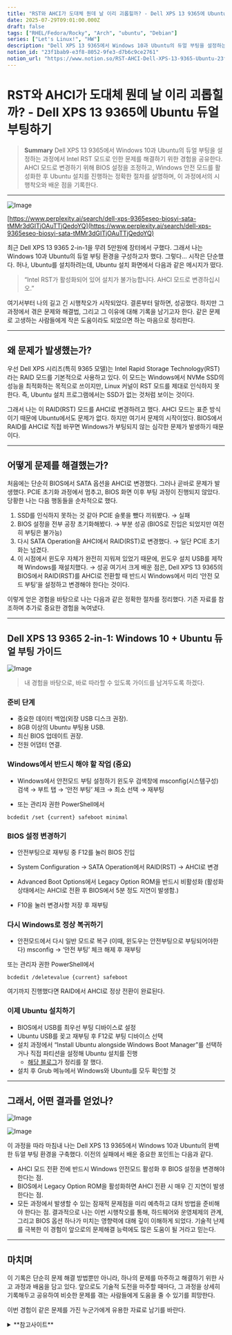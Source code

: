 ```yaml
---
title: "RST와 AHCI가 도대체 뭔데 날 이리 괴롭힐까? - Dell XPS 13 9365에 Ubuntu 듀얼부팅하기"
date: 2025-07-29T09:01:00.000Z
draft: false
tags: ["RHEL/Fedora/Rocky", "Arch", "ubuntu", "Debian"]
series: ["Let's Linux!", "HW"]
description: "Dell XPS 13 9365에서 Windows 10과 Ubuntu의 듀얼 부팅을 설정하는 과정에서 Intel RST 모드로 인한 문제를 해결하기 위한 경험을 공유한다. AHCI 모드로 변경하기 위해 BIOS 설정을 조정하고, Windows 안전 모드를 활성화한 후 Ubuntu 설치를 진행하는 정확한 절차를 설명하며, 이 과정에서의 시행착오와 배운 점을 기록한다."
notion_id: "23f1bab9-e3f8-8052-9fe3-d7b6c9ce2761"
notion_url: "https://www.notion.so/RST-AHCI-Dell-XPS-13-9365-Ubuntu-23f1bab9e3f880529fe3d7b6c9ce2761"
---
```


# RST와 AHCI가 도대체 뭔데 날 이리 괴롭힐까? - Dell XPS 13 9365에 Ubuntu 듀얼부팅하기

> **Summary**
> Dell XPS 13 9365에서 Windows 10과 Ubuntu의 듀얼 부팅을 설정하는 과정에서 Intel RST 모드로 인한 문제를 해결하기 위한 경험을 공유한다. AHCI 모드로 변경하기 위해 BIOS 설정을 조정하고, Windows 안전 모드를 활성화한 후 Ubuntu 설치를 진행하는 정확한 절차를 설명하며, 이 과정에서의 시행착오와 배운 점을 기록한다.

---

![Image](image_370186e3e48e.png)

[https://www.perplexity.ai/search/dell-xps-9365eseo-biosyi-sata-tMMr3dGITjOAuTTjQedoYQ](https://www.perplexity.ai/search/dell-xps-9365eseo-biosyi-sata-tMMr3dGITjOAuTTjQedoYQ)

최근 Dell XPS 13 9365 2-in-1을 무려 5만원에 장터에서 구했다. 그래서 나는 Windows 10과 Ubuntu의 듀얼 부팅 환경을 구성하고자 했다. 그렇다… 시작은 단순했다. 허나, Ubuntu를 설치하려는데, Ubuntu 설치 화면에서 다음과 같은 메시지가 떴다.

> “Intel RST가 활성화되어 있어 설치가 불가능합니다. AHCI 모드로 변경하십시오.”

여기서부터 나의 길고 긴 시행착오가 시작되었다. 결론부터 말하면, 성공했다. 하지만 그 과정에서 겪은 문제와 해결법, 그리고 그 이유에 대해 기록을 남기고자 한다. 같은 문제로 고생하는 사람들에게 작은 도움이라도 되었으면 하는 마음으로 정리한다.

---

## **왜 문제가 발생했는가?**

우선 Dell XPS 시리즈(특히 9365 모델)는 Intel Rapid Storage Technology(RST)라는 RAID 모드를 기본적으로 사용하고 있다. 이 모드는 Windows에서 NVMe SSD의 성능을 최적화하는 목적으로 쓰이지만, Linux 커널이 RST 모드를 제대로 인식하지 못한다. 즉, Ubuntu 설치 프로그램에서는 SSD가 없는 것처럼 보이는 것이다.

그래서 나는 이 RAID(RST) 모드를 AHCI로 변경하려고 했다. AHCI 모드는 표준 방식이기 때문에 Ubuntu에서도 문제가 없다. 하지만 여기서 문제의 시작이었다. BIOS에서 RAID를 AHCI로 직접 바꾸면 Windows가 부팅되지 않는 심각한 문제가 발생하기 때문이다.

---

## **어떻게 문제를 해결했는가?**

처음에는 단순히 BIOS에서 SATA 옵션을 AHCI로 변경했다. 그러나 곧바로 문제가 발생했다. PCIE 초기화 과정에서 멈추고, BIOS 화면 이후 부팅 과정이 진행되지 않았다. 당황한 나는 다음 행동들을 순차적으로 했다.

1. SSD를 인식하지 못하는 것 같아 PCIE 슬롯을 뺐다 끼워봤다. → 실패
1. BIOS 설정을 전부 공장 초기화해봤다. → 부분 성공 (BIOS로 진입은 되었지만 여전히 부팅은 불가능)
1. 다시 SATA Operation을 AHCI에서 RAID(RST)로 변경했다. → 일단 PCIE 초기화는 넘겼다.
1. 이 시점에서 윈도우 자체가 완전히 지워져 있었기 때문에, 윈도우 설치 USB를 제작해 Windows를 재설치했다. → 성공
여기서 크게 배운 점은, Dell XPS 13 9365의 BIOS에서 RAID(RST)를 AHCI로 전환할 때 반드시 Windows에서 미리 ‘안전 모드 부팅’을 설정하고 변경해야 한다는 것이다.

이렇게 얻은 경험을 바탕으로 나는 다음과 같은 정확한 절차를 정리했다. 기존 자료를 참조하며 추가로 중요한 경험을 녹여냈다.

---

## **Dell XPS 13 9365 2-in-1: Windows 10 + Ubuntu 듀얼 부팅 가이드**

![Image](image_46716b3b5bf2.png)

> 내 경험을 바탕으로, 바로 따라할 수 있도록 가이드를 남겨두도록 하겠다.

### **준비 단계**

- 중요한 데이터 백업(외장 USB 디스크 권장).
- 8GB 이상의 Ubuntu 부팅용 USB.
- 최신 BIOS 업데이트 권장.
- 전원 어댑터 연결.
### **Windows에서 반드시 해야 할 작업 (중요)**

- Windows에서 안전모드 부팅 설정하기
  윈도우 검색창에 msconfig(시스템구성) 검색 → 부트 탭 → ‘안전 부팅’ 체크 → 최소 선택 → 재부팅

- 또는 관리자 권한 PowerShell에서
```plain text
bcdedit /set {current} safeboot minimal
```

### **BIOS 설정 변경하기**

- 안전부팅으로 재부팅 중 F12를 눌러 BIOS 진입
- System Configuration → SATA Operation에서 RAID(RST) → AHCI로 변경
- Advanced Boot Options에서 Legacy Option ROM을 반드시 비활성화
  (활성화 상태에서는 AHCI로 전환 후 BIOS에서 5분 정도 지연이 발생함.)

- F10을 눌러 변경사항 저장 후 재부팅
### **다시 Windows로 정상 복귀하기**

- 안전모드에서 다시 일반 모드로 복구 (이때, 윈도우는 안전부팅으로 부팅되어야한다)
  msconfig → ‘안전 부팅’ 체크 해제 후 재부팅

또는 관리자 권한 PowerShell에서

```plain text
bcdedit /deletevalue {current} safeboot
```

여기까지 진행했다면 RAID에서 AHCI로 정상 전환이 완료된다.

### **이제 Ubuntu 설치하기**

- BIOS에서 USB를 최우선 부팅 디바이스로 설정
- Ubuntu USB를 꽂고 재부팅 후 F12로 부팅 디바이스 선택
- 설치 과정에서 “Install Ubuntu alongside Windows Boot Manager”를 선택하거나 직접 파티션을 설정해 Ubuntu 설치를 진행
  - [해당 블로그](https://blog.naver.com/PostView.naver?blogId=gong_lan&logNo=223394097279&redirect=Dlog&widgetTypeCall=true&topReferer=https%3A%2F%2Fwww.google.com%2F&trackingCode=external&directAccess=false)가 정리를 잘 했다.
- 설치 후 Grub 메뉴에서 Windows와 Ubuntu를 모두 확인할 것
---

## **그래서, 어떤 결과를 얻었나?**

![Image](image_7067b3d5a782.png)

![Image](image_52c9a8665be3.png)

이 과정을 따라 마침내 나는 Dell XPS 13 9365에서 Windows 10과 Ubuntu의 완벽한 듀얼 부팅 환경을 구축했다. 이전의 실패에서 배운 중요한 포인트는 다음과 같다.

- AHCI 모드 전환 전에 반드시 Windows 안전모드 활성화 후 BIOS 설정을 변경해야 한다는 점.
- BIOS에서 Legacy Option ROM을 활성화하면 AHCI 전환 시 매우 긴 지연이 발생한다는 점.
- 모든 과정에서 발생할 수 있는 잠재적 문제점을 미리 예측하고 대처 방법을 준비해야 한다는 점.
결과적으로 나는 이번 시행착오를 통해, 하드웨어와 운영체제의 관계, 그리고 BIOS 옵션 하나가 미치는 영향력에 대해 깊이 이해하게 되었다. 기술적 난제를 극복한 이 경험이 앞으로의 문제해결 능력에도 많은 도움이 될 거라고 믿는다.

---

## **마치며**

이 기록은 단순히 문제 해결 방법뿐만 아니라, 하나의 문제를 마주하고 해결하기 위한 사고 과정과 배움을 담고 있다. 앞으로도 기술적 도전을 마주할 때마다, 그 과정을 상세히 기록해두고 공유하여 비슷한 문제를 겪는 사람들에게 도움을 줄 수 있기를 희망한다.

이번 경험이 같은 문제를 가진 누군가에게 유용한 자료로 남기를 바란다.

<details>
<summary>**참고사이트**</summary>

[https://help.ubuntu.com/rst/](https://help.ubuntu.com/rst/)[https://wiki.archlinux.org/title/Dell_XPS_13_2-in-1_(9365)](https://wiki.archlinux.org/title/Dell_XPS_13_2-in-1_(9365))[https://blog.workinghardinit.work/2018/11/25/move-from-raid-to-ahci/](https://blog.workinghardinit.work/2018/11/25/move-from-raid-to-ahci/)[https://blog.csdn.net/qq_42008300/article/details/123152734](https://blog.csdn.net/qq_42008300/article/details/123152734)[https://www.dell.com/community/en/conversations/laptops-general-locked-topics/dell-xps-13-9365-wont-boot-usb-in-sata-mode-ahci-trying-to-install-ubuntu/647f6d91f4ccf8a8deae21df](https://www.dell.com/community/en/conversations/laptops-general-locked-topics/dell-xps-13-9365-wont-boot-usb-in-sata-mode-ahci-trying-to-install-ubuntu/647f6d91f4ccf8a8deae21df)[https://www.dell.com/community/en/conversations/xps/xps-13-9365-hard-disk-not-found-when-choosing-ahci/647f7cc5f4ccf8a8deb276d0](https://www.dell.com/community/en/conversations/xps/xps-13-9365-hard-disk-not-found-when-choosing-ahci/647f7cc5f4ccf8a8deb276d0)[https://learn.microsoft.com/en-us/answers/questions/3776028/changing-intel-rst-to-ahci-in-bios-menu-causes-win](https://learn.microsoft.com/en-us/answers/questions/3776028/changing-intel-rst-to-ahci-in-bios-menu-causes-win)[https://www.dell.com/community/XPS/XPS-13-9365-2-in-1-RAID-Windows-10-SSD-not-recognized/m-p/5732865](https://www.dell.com/community/XPS/XPS-13-9365-2-in-1-RAID-Windows-10-SSD-not-recognized/m-p/5732865)[https://www.dell.com/support/manuals/en-us/xps-13-9365-2-in-1-laptop/xps_9365_servicemanual/system-setup-options?guid=guid-c468c18f-267a-40db-b764-eacaf50f8db8&lang=en-us](https://www.dell.com/support/manuals/en-us/xps-13-9365-2-in-1-laptop/xps_9365_servicemanual/system-setup-options?guid=guid-c468c18f-267a-40db-b764-eacaf50f8db8&lang=en-us)[https://www.dell.com/community/General/BIOS-Bug-in-XPS-13-9365-Stall-of-5-minutes-in-Dell-logo-in-AHCI/td-p/5091272](https://www.dell.com/community/General/BIOS-Bug-in-XPS-13-9365-Stall-of-5-minutes-in-Dell-logo-in-AHCI/td-p/5091272)[https://i.dell.com/sites/csdocuments/Shared-Content_data-Sheets_Documents/en/XPS-9365-2-in-1-spec-sheet.pdf](https://i.dell.com/sites/csdocuments/Shared-Content_data-Sheets_Documents/en/XPS-9365-2-in-1-spec-sheet.pdf)[https://winraid.level1techs.com/t/how-to-modify-dell-d620-a10-bios-to-support-ahci-on-windows-10/31105](https://winraid.level1techs.com/t/how-to-modify-dell-d620-a10-bios-to-support-ahci-on-windows-10/31105)[https://superuser.com/questions/1559194/how-can-i-safely-disable-intel-rst](https://superuser.com/questions/1559194/how-can-i-safely-disable-intel-rst)[https://www.reddit.com/r/linuxquestions/comments/1ipf8fl/disabling_intel_rst_on_a_windows_10_laptop_want/](https://www.reddit.com/r/linuxquestions/comments/1ipf8fl/disabling_intel_rst_on_a_windows_10_laptop_want/)[https://www.youtube.com/watch?v=iHbGQV3ugRg](https://www.youtube.com/watch?v=iHbGQV3ugRg)[https://blog.csdn.net/qq_40907977/article/details/106551311](https://blog.csdn.net/qq_40907977/article/details/106551311)[https://community.intel.com/t5/Rapid-Storage-Technology/Dell-XPS-8500-destop-Win7-Uninstall-RST-to-dual-boot-with-Linux/m-p/591081?profile.language=ja](https://community.intel.com/t5/Rapid-Storage-Technology/Dell-XPS-8500-destop-Win7-Uninstall-RST-to-dual-boot-with-Linux/m-p/591081?profile.language=ja)[https://www.dell.com/community/en/conversations/xps/unable-to-reset-xps-13-9365/647f9fc7f4ccf8a8de4b006b](https://www.dell.com/community/en/conversations/xps/unable-to-reset-xps-13-9365/647f9fc7f4ccf8a8de4b006b)[https://www.youtube.com/watch?v=UTXXvxUjd-A](https://www.youtube.com/watch?v=UTXXvxUjd-A)[https://www.youtube.com/watch?v=In-7OsQ3vLQ](https://www.youtube.com/watch?v=In-7OsQ3vLQ)[https://www.reddit.com/r/linux4noobs/comments/he3ujk/ubuntuwindows_dual_boot_challenge_due_to_intel_rst/](https://www.reddit.com/r/linux4noobs/comments/he3ujk/ubuntuwindows_dual_boot_challenge_due_to_intel_rst/)[https://www.dell.com/community/en/conversations/locked-topics-desktops-general/how-do-i-enable-ahci-mode/647f200cf4ccf8a8de39df3e](https://www.dell.com/community/en/conversations/locked-topics-desktops-general/how-do-i-enable-ahci-mode/647f200cf4ccf8a8de39df3e)[https://www.reddit.com/r/Ubuntu/comments/iu6gf9/issues_disabling_rst_on_dell_xps_9300/](https://www.reddit.com/r/Ubuntu/comments/iu6gf9/issues_disabling_rst_on_dell_xps_9300/)[https://www.dell.com/community/en/conversations/linux-general/15-r4-ubuntu-install-disable-irst/647f8979f4ccf8a8de915050](https://www.dell.com/community/en/conversations/linux-general/15-r4-ubuntu-install-disable-irst/647f8979f4ccf8a8de915050)[https://community.intel.com/t5/Rapid-Storage-Technology/Dual-Boot-RAID-SATA-driver-installation-in-ubuntu-RST/m-p/1468278](https://community.intel.com/t5/Rapid-Storage-Technology/Dual-Boot-RAID-SATA-driver-installation-in-ubuntu-RST/m-p/1468278)[https://dev.to/lakshmiwarrier/dual-booting-windows-10-and-ubuntu-20-04-with-rst-issue-fixed-4le8](https://dev.to/lakshmiwarrier/dual-booting-windows-10-and-ubuntu-20-04-with-rst-issue-fixed-4le8)[https://www.youtube.com/watch?v=6dYa4c0Naeg](https://www.youtube.com/watch?v=6dYa4c0Naeg)[https://www.youtube.com/watch?v=W1MYQI96gaE](https://www.youtube.com/watch?v=W1MYQI96gaE)[https://www.youtube.com/watch?v=2-cCcMIwDKU](https://www.youtube.com/watch?v=2-cCcMIwDKU)[https://www.youtube.com/watch?v=5D3ejEReOSg](https://www.youtube.com/watch?v=5D3ejEReOSg)[https://www.youtube.com/watch?v=EB_1J8x9mFw](https://www.youtube.com/watch?v=EB_1J8x9mFw)[https://www.youtube.com/watch?v=fLC-NMz7O8A](https://www.youtube.com/watch?v=fLC-NMz7O8A)[https://www.dell.com/community/en/conversations/laptops-general-locked-topics/dell-xps-13-9365-wont-boot-usb-in-sata-mode-ahci-trying-to-install-ubuntu/647f6d91f4ccf8a8deae21df?commentId=647f6e13f4ccf8a8deb71632&page=3](https://www.dell.com/community/en/conversations/laptops-general-locked-topics/dell-xps-13-9365-wont-boot-usb-in-sata-mode-ahci-trying-to-install-ubuntu/647f6d91f4ccf8a8deae21df?commentId=647f6e13f4ccf8a8deb71632&page=3)[https://www.reddit.com/r/Dell/comments/6i1sc3/problem_booting_usb_install_on_dell_xps_13_9365/](https://www.reddit.com/r/Dell/comments/6i1sc3/problem_booting_usb_install_on_dell_xps_13_9365/)[https://www.dell.com/community/General/Dell-XPS-13-9365-Won-t-boot-USB-in-SATA-Mode-AHCI-Trying-to/td-p/5119108/page/3](https://www.dell.com/community/General/Dell-XPS-13-9365-Won-t-boot-USB-in-SATA-Mode-AHCI-Trying-to/td-p/5119108/page/3)[https://www.dell.com/community/en/conversations/locked-topics-laptops-general/dell-xps-13-9365-wont-boot-usb-in-sata-mode-ahci-trying-to-install-ubuntu/647f6d91f4ccf8a8deae21df](https://www.dell.com/community/en/conversations/locked-topics-laptops-general/dell-xps-13-9365-wont-boot-usb-in-sata-mode-ahci-trying-to-install-ubuntu/647f6d91f4ccf8a8deae21df)[https://www.dell.com/community/en/conversations/laptops-general-locked-topics/dell-xps-13-9365-wont-boot-usb-in-sata-mode-ahci-trying-to-install-ubuntu/647f6d91f4ccf8a8deae21df?page=2](https://www.dell.com/community/en/conversations/laptops-general-locked-topics/dell-xps-13-9365-wont-boot-usb-in-sata-mode-ahci-trying-to-install-ubuntu/647f6d91f4ccf8a8deae21df?page=2)[https://www.youtube.com/watch?v=YPDiSPKr9Uc](https://www.youtube.com/watch?v=YPDiSPKr9Uc)[https://www.dell.com/support/manuals/en-ee/xps-13-9320-laptop/xps-13-9320-setup-and-specifications/memory?guid=guid-05867936-5f4f-49a0-aba0-bdb592fd6959&lang=en-us](https://www.dell.com/support/manuals/en-ee/xps-13-9320-laptop/xps-13-9320-setup-and-specifications/memory?guid=guid-05867936-5f4f-49a0-aba0-bdb592fd6959&lang=en-us)[https://downloads.dell.com/manuals/all-products/esuprt_laptop/esuprt_xps_laptop/xps-13-9360-laptop_administrator guide_en-us.pdf](https://downloads.dell.com/manuals/all-products/esuprt_laptop/esuprt_xps_laptop/xps-13-9360-laptop_administrator%20guide_en-us.pdf)[https://www.dell.com/community/en/conversations/windows-general/solved-xps-13-9365-2-in-1-131-bios-stuck-on-dell-logo/647f79f9f4ccf8a8de821922](https://www.dell.com/community/en/conversations/windows-general/solved-xps-13-9365-2-in-1-131-bios-stuck-on-dell-logo/647f79f9f4ccf8a8de821922)[https://hetmanrecovery.com/recovery_news/how-to-enable-ahci-mode-for-sata-in-the-bios-without-reinstalling-windows.htm](https://hetmanrecovery.com/recovery_news/how-to-enable-ahci-mode-for-sata-in-the-bios-without-reinstalling-windows.htm)[https://superuser.com/questions/452384/how-is-the-extra-msata-ssd-disk-used-configured-in-a-dell-xps-laptop](https://superuser.com/questions/452384/how-is-the-extra-msata-ssd-disk-used-configured-in-a-dell-xps-laptop)[https://www.dell.com/support/kbdoc/ko-kr/000132475/제외-bios-설정-변경으로-xps-노트북에서-시작-오류가-발생함?lang=ko](https://www.dell.com/support/kbdoc/ko-kr/000132475/%EC%A0%9C%EC%99%B8-bios-%EC%84%A4%EC%A0%95-%EB%B3%80%EA%B2%BD%EC%9C%BC%EB%A1%9C-xps-%EB%85%B8%ED%8A%B8%EB%B6%81%EC%97%90%EC%84%9C-%EC%8B%9C%EC%9E%91-%EC%98%A4%EB%A5%98%EA%B0%80-%EB%B0%9C%EC%83%9D%ED%95%A8?lang=ko)[https://community.acer.com/en/kb/articles/13993-how-to-change-sata-mode-to-ahci](https://community.acer.com/en/kb/articles/13993-how-to-change-sata-mode-to-ahci)

</details>

